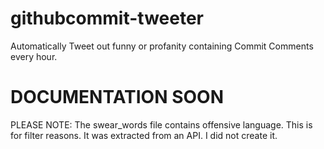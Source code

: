 # githubcommit-tweeter
Automatically Tweet out funny or profanity containing Commit Comments every hour.

# DOCUMENTATION SOON
PLEASE NOTE: The swear_words file contains offensive language. This is for filter reasons. It was extracted from an API. I did not create it.
